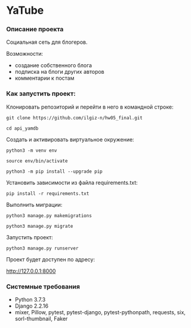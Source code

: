 # YaTube 

### Описание проекта
Социальная сеть для блогеров. 

Возможности:
- создание собственного блога
- подписка на блоги других авторов
- комментарии к постам

### Как запустить проект:

Клонировать репозиторий и перейти в него в командной строке:

```
git clone https://github.com/ilgiz-n/hw05_final.git
```

```
cd api_yamdb
```

Cоздать и активировать виртуальное окружение:

```
python3 -m venv env
```

```
source env/bin/activate
```

```
python3 -m pip install --upgrade pip
```

Установить зависимости из файла requirements.txt:

```
pip install -r requirements.txt
```

Выполнить миграции:

```
python3 manage.py makemigrations
```

```
python3 manage.py migrate
```

Запустить проект:

```
python3 manage.py runserver
```

Проект будет доступен по адресу:

http://127.0.0.1:8000

### Системные требования

- Python 3.7.3
- Django 2.2.16
- mixer, Pillow, pytest, pytest-django, pytest-pythonpath, requests, six, sorl-thumbnail, Faker

